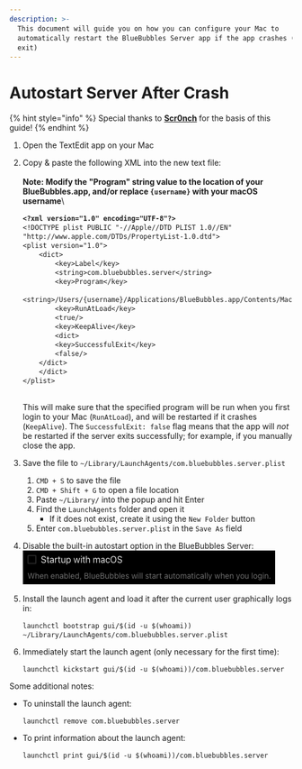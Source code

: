 ```yaml
---
description: >-
  This document will guide you on how you can configure your Mac to
  automatically restart the BlueBubbles Server app if the app crashes (unsafe
  exit)
---
```


# Autostart Server After Crash

{% hint style="info" %}
Special thanks to [**Scr0nch**](https://github.com/Scr0nch) for the basis of this guide!
{% endhint %}

1. Open the TextEdit app on your Mac
2.  Copy & paste the following XML into the new text file:\
    \
    **Note: Modify the "Program" string value to the location of your BlueBubbles.app, and/or replace `{username}` with your macOS username**\


    <pre class="language-xml"><code class="lang-xml"><strong>&#x3C;?xml version="1.0" encoding="UTF-8"?>
    </strong>&#x3C;!DOCTYPE plist PUBLIC "-//Apple//DTD PLIST 1.0//EN" "http://www.apple.com/DTDs/PropertyList-1.0.dtd">
    &#x3C;plist version="1.0">
        &#x3C;dict>
            &#x3C;key>Label&#x3C;/key>
            &#x3C;string>com.bluebubbles.server&#x3C;/string>
            &#x3C;key>Program&#x3C;/key>
            &#x3C;string>/Users/{username}/Applications/BlueBubbles.app/Contents/MacOS/BlueBubbles&#x3C;/string>
            &#x3C;key>RunAtLoad&#x3C;/key>
            &#x3C;true/>
            &#x3C;key>KeepAlive&#x3C;/key>
            &#x3C;dict>
    	    &#x3C;key>SuccessfulExit&#x3C;/key>
    	    &#x3C;false/>
    	&#x3C;/dict>
        &#x3C;/dict>
    &#x3C;/plist>
    </code></pre>

    \
    This will make sure that the specified program will be run when you first login to your Mac (`RunAtLoad`), and will be restarted if it crashes (`KeepAlive`). The `SuccessfulExit: false` flag means that the app will _not_ be restarted if the server exits successfully; for example, if you manually close the app.
3. Save the file to `~/Library/LaunchAgents/com.bluebubbles.server.plist`
   1. `CMD + S` to save the file
   2. `CMD + Shift + G` to open a file location
   3. Paste `~/Library/` into the popup and hit Enter
   4. Find the `LaunchAgents` folder and open it
      * If it does not exist, create it using the `New Folder` button
   5. Enter `com.bluebubbles.server.plist` in the `Save As` field
4. Disable the built-in autostart option in the BlueBubbles Server:\
   ![](<../.gitbook/assets/image (9).png>)
5.  Install the launch agent and load it after the current user graphically logs in:

    ```
    launchctl bootstrap gui/$(id -u $(whoami)) ~/Library/LaunchAgents/com.bluebubbles.server.plist
    ```
6.  Immediately start the launch agent (only necessary for the first time):

    ```
    launchctl kickstart gui/$(id -u $(whoami))/com.bluebubbles.server
    ```

Some additional notes:

*   To uninstall the launch agent:

    ```
    launchctl remove com.bluebubbles.server
    ```
*   To print information about the launch agent:

    ```
    launchctl print gui/$(id -u $(whoami))/com.bluebubbles.server
    ```
